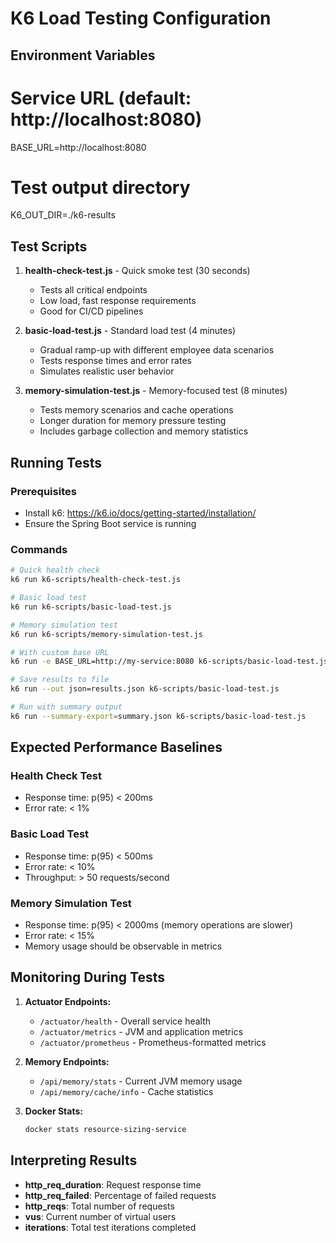 # K6 Load Testing Configuration

## Environment Variables

# Service URL (default: http://localhost:8080)
BASE_URL=http://localhost:8080

# Test output directory
K6_OUT_DIR=./k6-results

## Test Scripts

1. **health-check-test.js** - Quick smoke test (30 seconds)
   - Tests all critical endpoints
   - Low load, fast response requirements
   - Good for CI/CD pipelines

2. **basic-load-test.js** - Standard load test (4 minutes)
   - Gradual ramp-up with different employee data scenarios
   - Tests response times and error rates
   - Simulates realistic user behavior

3. **memory-simulation-test.js** - Memory-focused test (8 minutes)
   - Tests memory scenarios and cache operations
   - Longer duration for memory pressure testing
   - Includes garbage collection and memory statistics

## Running Tests

### Prerequisites
- Install k6: https://k6.io/docs/getting-started/installation/
- Ensure the Spring Boot service is running

### Commands

```bash
# Quick health check
k6 run k6-scripts/health-check-test.js

# Basic load test
k6 run k6-scripts/basic-load-test.js

# Memory simulation test
k6 run k6-scripts/memory-simulation-test.js

# With custom base URL
k6 run -e BASE_URL=http://my-service:8080 k6-scripts/basic-load-test.js

# Save results to file
k6 run --out json=results.json k6-scripts/basic-load-test.js

# Run with summary output
k6 run --summary-export=summary.json k6-scripts/basic-load-test.js
```

## Expected Performance Baselines

### Health Check Test
- Response time: p(95) < 200ms
- Error rate: < 1%

### Basic Load Test
- Response time: p(95) < 500ms
- Error rate: < 10%
- Throughput: > 50 requests/second

### Memory Simulation Test
- Response time: p(95) < 2000ms (memory operations are slower)
- Error rate: < 15%
- Memory usage should be observable in metrics

## Monitoring During Tests

1. **Actuator Endpoints:**
   - `/actuator/health` - Overall service health
   - `/actuator/metrics` - JVM and application metrics
   - `/actuator/prometheus` - Prometheus-formatted metrics

2. **Memory Endpoints:**
   - `/api/memory/stats` - Current JVM memory usage
   - `/api/memory/cache/info` - Cache statistics

3. **Docker Stats:**
   ```bash
   docker stats resource-sizing-service
   ```

## Interpreting Results

- **http_req_duration**: Request response time
- **http_req_failed**: Percentage of failed requests
- **http_reqs**: Total number of requests
- **vus**: Current number of virtual users
- **iterations**: Total test iterations completed
